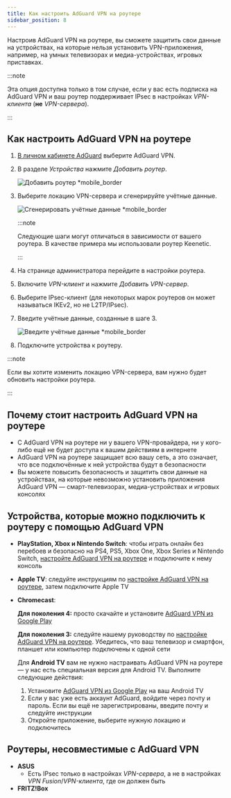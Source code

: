 ```yaml
---
title: Как настроить AdGuard VPN на роутере
sidebar_position: 8
---
```


Настроив AdGuard VPN на роутере, вы сможете защитить свои данные на устройствах, на которые нельзя установить VPN-приложения, например, на умных телевизорах и медиа-устройствах, игровых приставках.

:::note

Эта опция доступна только в том случае, если у вас есть подписка на AdGuard VPN и ваш роутер поддерживает IPsec в настройках _VPN-клиента_ (**не** _VPN-сервера_).

:::

## Как настроить AdGuard VPN на роутере

1. [В личном кабинете AdGuard](https://auth.adguard.com/login.html) выберите AdGuard VPN.

2. В разделе _Устройства_ нажмите _Добавить роутер_.

   ![Добавить роутер \*mobile\_border](https://cdn.adguardvpn.com/content/kb/vpn/general/2_year.jpg)

3. Выберите локацию VPN-сервера и сгенерируйте учётные данные.

   ![Сгенерировать учётные данные \*mobile\_border](https://cdn.adguardvpn.com/content/kb/vpn/general/configure_router.png)

   :::note

   Следующие шаги могут отличаться в зависимости от вашего роутера. В качестве примера мы использовали роутер Keenetic.

   :::

4. На странице администратора перейдите в настройки роутера.

5. Включите _VPN-клиент_ и нажмите _Добавить VPN-сервер_.

6. Выберите IPsec-клиент (для некоторых марок роутеров он может называться IKEv2, но не L2TP/IPsec).

7. Введите учётные данные, созданные в шаге 3.

   ![Введите учётные данные \*mobile\_border](https://cdn.adguardvpn.com/content/kb/vpn/general/vpn_connection.jpg)

8. Подключите устройства к роутеру.

:::note

Если вы хотите изменить локацию VPN-сервера, вам нужно будет обновить настройки роутера.

:::

## Почему стоит настроить AdGuard VPN на роутере

- С AdGuard VPN на роутере ни у вашего VPN-провайдера, ни у кого-либо ещё не будет доступа к вашим действиям в интернете
- AdGuard VPN на роутере защищает всю вашу сеть, а это означает, что все подключённые к ней устройства будут в безопасности
- Вы можете повысить безопасность и защитить свои данные на устройствах, на которые невозможно установить приложения AdGuard VPN — смарт-телевизорах, медиа-устройствах и игровых консолях

## Устройства, которые можно подключить к роутеру с помощью AdGuard VPN

- **PlayStation, Xbox и Nintendo Switch**: чтобы играть онлайн без перебоев и безопасно на PS4, PS5, Xbox One, Xbox Series и Nintendo Switch, [настройте AdGuard VPN на роутере](#how-to-set-up-adguard-vpn-on-your-router) и подключите к нему консоль

- **Apple TV**: следуйте инструкциям по [настройке AdGuard VPN на роутере](#how-to-set-up-adguard-vpn-on-your-router), затем подключите Apple TV

- **Chromecast**:

  **Для поколения 4:** просто скачайте и установите [AdGuard VPN из Google Play](https://play.google.com/store/apps/details?id=com.adguard.vpn)

  **Для поколения 3:** следуйте нашему руководству по [настройке AdGuard VPN на роутере](#how-to-set-up-adguard-vpn-on-your-router). Убедитесь, что ваш телевизор и смартфон, планшет или компьютер подключены к одной сети

  Для **Android TV** вам не нужно настраивать AdGuard VPN на роутере — у нас есть специальная версия для Android TV. Выполните следующие действия:

  1. Установите [AdGuard VPN из Google Play](https://play.google.com/store/apps/details?id=com.adguard.vpn) на ваш Android TV
  2. Если у вас уже есть аккаунт AdGuard, войдите через почту и пароль. Если вы ещё не зарегистрированы, введите почту и следуйте инструкции
  3. Откройте приложение, выберите нужную локацию и подключитесь

## Роутеры, несовместимые с AdGuard VPN

- **ASUS**
  - Есть IPsec только в настройках _VPN-сервера_, а не в настройках _VPN Fusion_/_VPN-клиента_, где он должен быть
- **FRITZ!Box**

